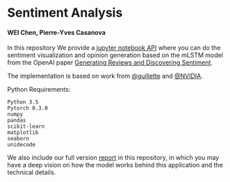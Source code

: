 # Sentiment Analysis
#### WEI Chen, Pierre-Yves Casanova

In this repository We provide a [jupyter notebook API](https://github.com/WEICHENGIT/Sentiment-Analysis-PRIM/blob/master/Sentiment%20Visualization%20%26%20Opinion%20Generation%20Tool.ipynb) where you can do the sentiment visualization and opinion generation based on the mLSTM model from the OpenAI paper [Generating Reviews and Discovering Sentiment](https://github.com/openai/generating-reviews-discovering-sentiment).

The implementation is based on work from [@guillette](https://github.com/guillitte/pytorch-sentiment-neuron) and [@NVIDIA](https://github.com/NVIDIA/sentiment-discovery).

Python Requirements:

    Python 3.5
    Pytorch 0.3.0
    numpy
    pandas
    scikit-learn
    matplotlib
    seaborn
    unidecode

We also include our full version [report](https://github.com/WEICHENGIT/Sentiment-Analysis-PRIM/blob/master/report%20v2.0.pdf) in this repository, in which you may have a deep vision on how the model works behind this application and the technical details.

